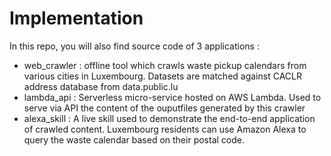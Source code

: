 # Implementation
In this repo, you will also find source code of 3 applications :
- web_crawler : offline tool which crawls waste pickup calendars from various cities in Luxembourg. Datasets are matched against CACLR address database from data.public.lu
- lambda_api : Serverless micro-service hosted on AWS Lambda. Used to serve via API the content of the ouputfiles generated by this crawler
- alexa_skill : A live skill used to demonstrate the end-to-end application of crawled content. Luxembourg residents can use Amazon Alexa to query the waste calendar based on their postal code. 
